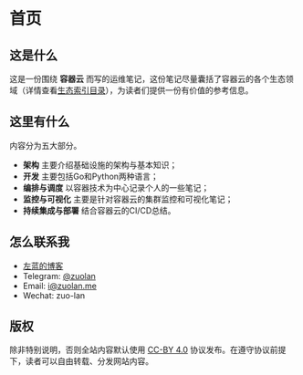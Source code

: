 # 首页

## 这是什么

这是一份围绕 **容器云** 而写的运维笔记，这份笔记尽量囊括了容器云的各个生态领域（详情查看[生态索引目录](catlog)），为读者们提供一份有价值的参考信息。

## 这里有什么

内容分为五大部分。

- **架构** 主要介绍基础设施的架构与基本知识；
- **开发** 主要包括Go和Python两种语言；
- **编排与调度** 以容器技术为中心记录个人的一些笔记；
- **监控与可视化** 主要是针对容器云的集群监控和可视化笔记；
- **持续集成与部署** 结合容器云的CI/CD总结。

## 怎么联系我

- [左蓝的博客](https://zuolan.me)
- Telegram: [@zuolan](https://t.me/zuolan)
- Email: i@zuolan.me
- Wechat: zuo-lan

## 版权

除非特别说明，否则全站内容默认使用 [CC-BY 4.0](https://creativecommons.org/licenses/by/4.0/) 协议发布。在遵守协议前提下，读者可以自由转载、分发网站内容。  